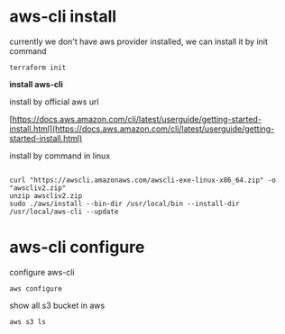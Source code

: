 # aws-cli install

currently we don't have aws provider installed, we can install it by init command
<pre><code>terraform init</code></pre>

**install aws-cli**

install by official aws url

[https://docs.aws.amazon.com/cli/latest/userguide/getting-started-install.html](https://docs.aws.amazon.com/cli/latest/userguide/getting-started-install.html)

install by command in linux
<pre><code>
curl "https://awscli.amazonaws.com/awscli-exe-linux-x86_64.zip" -o "awscliv2.zip"
unzip awscliv2.zip
sudo ./aws/install --bin-dir /usr/local/bin --install-dir /usr/local/aws-cli --update
</code></pre>

# aws-cli configure

configure aws-cli
<pre><code>aws configure</code></pre>

show all s3 bucket in aws
<pre><code>aws s3 ls</code></pre>

